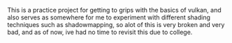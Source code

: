 This is a practice project for getting to grips with the basics of vulkan, and also serves as somewhere for me to experiment with different shading techniques such as shadowmapping, so alot of this is very broken and very bad, and as of now, ive had no time to revisit this due to college.
